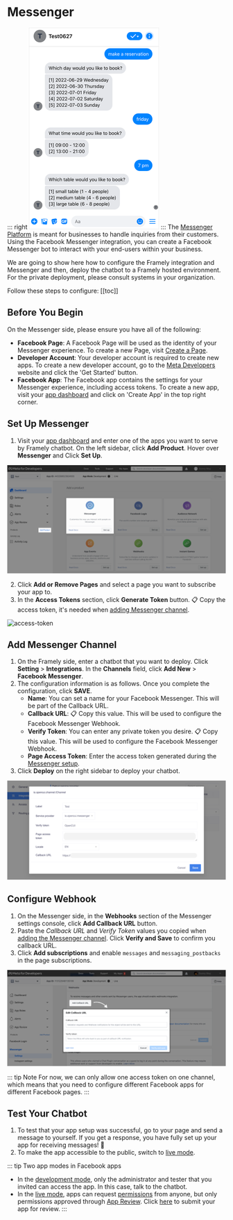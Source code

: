 # Messenger
::: right
![test](/images/channelConfig/messenger/test.png)
:::
The [Messenger Platform](https://developers.facebook.com/docs/messenger-platform/introduction) is meant for businesses to handle inquiries from their customers. Using the Facebook Messenger integration, you can create a Facebook Messenger bot to interact with your end-users within your business. 

We are going to show here how to configure the Framely integration and Messenger and then, deploy the chatbot to a Framely hosted environment. For the private deployment, please consult systems in your organization.

Follow these steps to configure:
[[toc]]

## Before You Begin
On the Messenger side, please ensure you have all of the following:
- **Facebook Page**: A Facebook Page will be used as the identity of your Messenger experience. To create a new Page, visit [Create a Page](https://www.facebook.com/pages/create).
- **Developer Account**: Your developer account is required to create new apps. To create a new developer account, go to the [Meta Developers](https://developers.facebook.com/) website and click the 'Get Started' button.
- **Facebook App**: The Facebook app contains the settings for your Messenger experience, including access tokens. To create a new app, visit your [app dashboard](https://developers.facebook.com/apps) and click on 'Create App' in the top right corner.


## Set Up Messenger
1. Visit your [app dashboard](https://developers.facebook.com/apps) and enter one of the apps you want to serve by Framely chatbot. On the left sidebar, click **Add Product**. Hover over **Messenger** and Click **Set Up**.

![add-messenger](/images/channelConfig/messenger/add-messenger.png)

2. Click **Add or Remove Pages** and select a page you want to subscribe your app to.
3. In the **Access Tokens** section, click **Generate Token** button. :clipboard: Copy the access token, it's needed when [adding Messenger channel](#add-messenger-channel).

![access-token](/images/channelConfig/messenger/access-token.png)


## Add Messenger Channel

1. On the Framely side, enter a chatbot that you want to deploy. Click **Setting** > **Integrations**. In the **Channels** field, click **Add New** > **Facebook Messenger**.
2. The configuration information is as follows. Once you complete the configuration, click **SAVE**.
   - **Name**: You can set a name for your Facebook Messenger. This will be part of the Callback URL.
   - **Callback URL**: :clipboard: Copy this value. This will be used to configure the Facebook Messenger Webhook. 
   - **Verify Token**: You can enter any private token you desire. :clipboard: Copy this value. This will be used to configure the Facebook Messenger Webhook. 
   - **Page Access Token**: Enter the access token generated during the [Messenger setup](#set-up-messenger).
3. Click **Deploy** on the right sidebar to deploy your chatbot.

![add-channel](/images/channelConfig/messenger/add-channel.png)


## Configure Webhook
1. On the Messenger side, in the **Webhooks** section of the Messenger settings console, click **Add Callback URL** button.
2. Paste the *Callback URL* and *Verify Token* values you copied when [adding the Messenger channel](#add-messenger-channel). Click **Verify and Save** to confirm you callback URL.
3. Click **Add subscriptions** and enable `messages` and `messaging_postbacks` in the page subscriptions.

![config-webhook](/images/channelConfig/messenger/config-webhook.png)

::: tip Note
For now, we can only allow one access token on one channel, which means that you need to configure different Facebook apps for different Facebook pages.
:::

## Test Your Chatbot

1. To test that your app setup was successful, go to your page and send a message to yourself. If you get a response, you have fully set up your app for receiving messages! :tada:
2. To make the app accessible to the public, switch to [live mode](https://developers.facebook.com/docs/development/build-and-test/app-modes#live-mode).

::: tip Two app modes in Facebook apps
- In the [development mode](https://developers.facebook.com/docs/development/build-and-test/app-modes#development-mode), only the administrator and tester that you invited can access the app. In this case, talk to the chatbot.
- In the [live mode](https://developers.facebook.com/docs/development/build-and-test/app-modes#live-mode), apps can request [permissions](https://developers.facebook.com/docs/permissions/reference) from anyone, but only permissions approved through [App Review](https://developers.facebook.com/docs/app-review). Click [here](https://developers.facebook.com/docs/messenger-platform/app-review/) to submit your app for review.
:::





